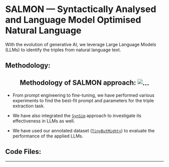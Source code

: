 # SALMON — Syntactically Analysed and Language Model Optimised Natural Language

With the evolution of generative AI, we leverage Large Language Models (LLMs) to identify the triples from natural language text.  


Methodology:
-
<h2 align="center">
  Methodology of SALMON approach:
  <img align="center" src="SalmonMethod" alt="...">
</h2>

- From prompt engineering to fine-tuning, we have performed various experiments to find the best-fit prompt and parameters for the triple extraction task.  

- We have also integrated the [`SynSim`](https://github.com/salmon-kg/SynSim) approach to investigate its effectiveness in LLMs as well.  
- We have used our annotated dataset ([`TinyButMighty`](https://github.com/salmon-kg/TinyButMighty)) to evaluate the performance of the applied LLMs.  

Code Files:
- 


---
